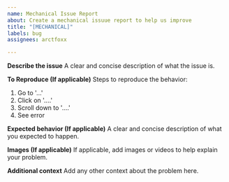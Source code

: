 ```yaml
---
name: Mechanical Issue Report
about: Create a mechanical issuue report to help us improve
title: "[MECHANICAL]"
labels: bug
assignees: arctfoxx

---
```


**Describe the issue**
A clear and concise description of what the issue is.

**To Reproduce (If applicable)**
Steps to reproduce the behavior:
1. Go to '...'
2. Click on '....'
3. Scroll down to '....'
4. See error

**Expected behavior (If applicable)**
A clear and concise description of what you expected to happen.

**Images (If applicable)**
If applicable, add images or videos to help explain your problem.

**Additional context**
Add any other context about the problem here.
